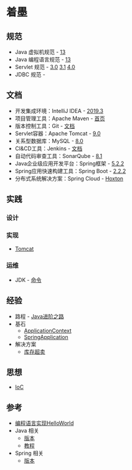 # 着墨

## 规范
- Java 虚拟机规范 - [13](https://docs.oracle.com/javase/specs/jvms/se13/html/index.html)
- Java 编程语言规范 - [13](https://docs.oracle.com/javase/specs/jls/se13/html/index.html)
- Servlet 规范 - [3.0]() [3.1]() [4.0]()
- JDBC 规范 - 

## 文档
- 开发集成环境：IntelliJ IDEA - [2019.3](https://www.jetbrains.com/help/idea/installation-guide.html)
- 项目管理工具：Apache Maven - [首页](https://maven.apache.org/index.html)
- 版本控制工具：Git - [文档](https://git-scm.com/doc)
- Servlet容器：Apache Tomcat - [9.0](https://tomcat.apache.org/tomcat-9.0-doc/index.html)
- 关系型数据库：MySQL - [8.0](https://dev.mysql.com/doc/refman/8.0/en/range-optimization.html)
- CI&CD工具：Jenkins - [文档](https://jenkins.io/zh/doc/)
- 自动代码审查工具：SonarQube - [8.1](https://docs.sonarqube.org/latest/)
- Java企业级应用开发平台：Spring框架 -  [5.2.2](https://docs.spring.io/spring/docs/5.2.2.RELEASE/spring-framework-reference/)
- Spring应用快速构建工具：Spring Boot - [2.2.2](https://docs.spring.io/spring-boot/docs/2.2.2.RELEASE/reference/html/)
- 分布式系统解决方案：Spring Cloud - [Hoxton](https://cloud.spring.io/spring-cloud-static/Hoxton.RELEASE/reference/html/spring-cloud.html)

## 实践

### 设计


### 实现

- [Tomcat](practice/Implement/Tomcat.md)

### 运维
- JDK - [命令](practice/operations/JDK/commands.md)

## 经验
- 路程 - [Java进阶之路](experience/roadmap/Java.md) 
- 基石 
    - [ApplicationContext](experience/cornerstone/ApplicationContext/index.md)  
    - [SpringApplication](experience/cornerstone/SpringApplication/SpringApplication.md)
- 解决方案
    - [库存超卖](experience/solution/oversell.md)

## 思想
- [IoC](idea/ioc.md)

## 参考
- [编程语言实现HelloWorld](references/history/pl.md)
- Java 相关
    - [版本](references/versions/j2se.md) 
    - [教程](https://docs.oracle.com/javase/tutorial/tutorialLearningPaths.html)
- Spring 相关
    - [版本](references/versions/spring.md) 